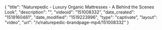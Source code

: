 {
    "title": "Naturepedic - Luxury Organic Mattresses - A Behind the Scenes Look",
    "description": "",
    "videoid": "151008332",
    "date_created": "1519160461",
    "date_modified": "1519223996",
    "type": "captivate",
    "layout": "video",
    "url": "\/v\/naturepedic-brandpage-mp4\/151008332"
}